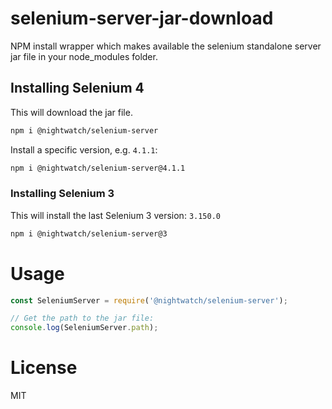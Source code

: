 # selenium-server-jar-download
NPM install wrapper which makes available the selenium standalone server jar file in your node_modules folder.

## Installing Selenium 4
This will download the jar file. 

```sh
npm i @nightwatch/selenium-server
```

Install a specific version, e.g. `4.1.1`:
```sh
npm i @nightwatch/selenium-server@4.1.1
```

### Installing Selenium 3
This will install the last Selenium 3 version: `3.150.0`

```sh
npm i @nightwatch/selenium-server@3
```

# Usage

```js
const SeleniumServer = require('@nightwatch/selenium-server');

// Get the path to the jar file:
console.log(SeleniumServer.path);
```

# License
MIT
